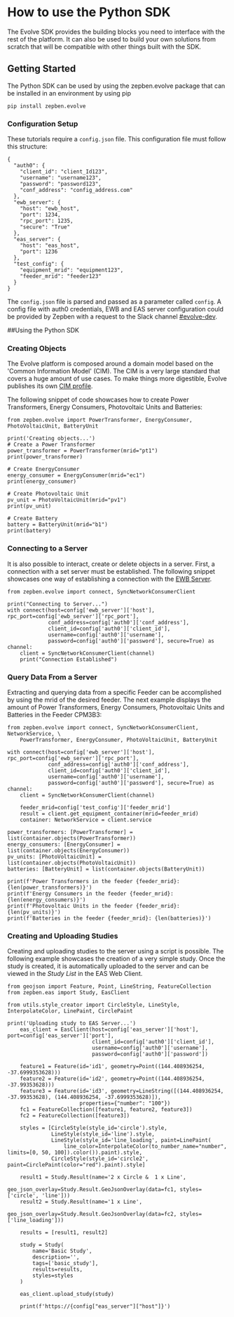 # How to use the Python SDK

The Evolve SDK provides the building blocks you need to interface with the rest of the platform. It can also be used to 
build your own solutions from scratch that will be compatible with other things built with the SDK.

## Getting Started
The Python SDK can be used by using the zepben.evolve package that can be installed in an environment by using pip
    
    pip install zepben.evolve

### Configuration Setup
These tutorials require a `config.json` file. This configuration file must follow this structure:

    {
      "auth0": {
        "client_id": "client_Id123",
        "username": "username123",
        "password": "password123",
        "conf_address": "config_address.com"
      },
      "ewb_server": {
        "host": "ewb_host",
        "port": 1234,
        "rpc_port": 1235,
        "secure": "True"
      },
      "eas_server": {
        "host": "eas_host",
        "port": 1236
      },
      "test_config": {
        "equipment_mrid": "equipment123",
        "feeder_mrid": "feeder123"
      }
    }
The `config.json` file is parsed and passed as a parameter called `config`. 
A config file with auth0 credentials, EWB  and  EAS server configuration could be provided by Zepben with a request 
to the Slack channel [#evolve-dev](https://app.slack.com/client/T6M26EDT2/C01E8RZTBUG).   

##Using the Python SDK
### Creating Objects
The Evolve platform is composed around a domain model based on the 'Common Information Model' (CIM). The CIM is a very 
large standard that covers a huge amount of use cases. To make things more digestible, Evolve publishes its own [CIM 
profile](https://zepben.github.io/evolve/docs/cim/evolve/). 

The following snippet of code showcases how to create Power
Transformers, Energy Consumers, Photovoltaic Units and Batteries:

    from zepben.evolve import PowerTransformer, EnergyConsumer, PhotoVoltaicUnit, BatteryUnit

    print('Creating objects...')
    # Create a Power Transformer
    power_transformer = PowerTransformer(mrid="pt1")
    print(power_transformer)

    # Create EnergyConsumer
    energy_consumer = EnergyConsumer(mrid="ec1")
    print(energy_consumer)

    # Create Photovoltaic Unit
    pv_unit = PhotoVoltaicUnit(mrid="pv1")
    print(pv_unit)

    # Create Battery
    battery = BatteryUnit(mrid="b1")
    print(battery)

### Connecting to a Server
It is also possible to interact, create or delete objects in a server. First, a connection with a set server must be established.
The following snippet showcases one way of establishing a connection with the [EWB Server](https://zepben.github.io/evolve/docs/energy-workbench-server/2.8.0).

    from zepben.evolve import connect, SyncNetworkConsumerClient 

    print("Connecting to Server...")
    with connect(host=config['ewb_server']['host'], rpc_port=config['ewb_server']['rpc_port'],
                 conf_address=config['auth0']['conf_address'],
                 client_id=config['auth0']['client_id'],
                 username=config['auth0']['username'],
                 password=config['auth0']['password'], secure=True) as channel:
        client = SyncNetworkConsumerClient(channel)
        print("Connection Established")

### Query Data From a Server
Extracting and querying data from a specific Feeder can be accomplished by using the mrid of the desired feeder. The 
next example displays the amount of Power Transformers, Energy Consumers, Photovoltaic Units and Batteries in the Feeder 
CPM3B3:

    from zepben.evolve import connect, SyncNetworkConsumerClient, NetworkService, \
        PowerTransformer, EnergyConsumer, PhotoVoltaicUnit, BatteryUnit
    
    with connect(host=config['ewb_server']['host'], rpc_port=config['ewb_server']['rpc_port'],
                 conf_address=config['auth0']['conf_address'],
                 client_id=config['auth0']['client_id'],
                 username=config['auth0']['username'],
                 password=config['auth0']['password'], secure=True) as channel:
        client = SyncNetworkConsumerClient(channel)
    
        feeder_mrid=config['test_config']['feeder_mrid']
        result = client.get_equipment_container(mrid=feeder_mrid)
        container: NetworkService = client.service
    
    power_transformers: [PowerTransformer] = list(container.objects(PowerTransformer))
    energy_consumers: [EnergyConsumer] = list(container.objects(EnergyConsumer))
    pv_units: [PhotoVoltaicUnit] = list(container.objects(PhotoVoltaicUnit))
    batteries: [BatteryUnit] = list(container.objects(BatteryUnit))
    
    print(f'Power Transformers in the feeder {feeder_mrid}: {len(power_transformers)}')
    print(f'Energy Consumers in the feeder {feeder_mrid}: {len(energy_consumers)}')
    print(f'Photovoltaic Units in the feeder {feeder_mrid}: {len(pv_units)}')
    print(f'Batteries in the feeder {feeder_mrid}: {len(batteries)}')

### Creating and Uploading Studies
Creating and uploading studies to the server using a script is possible. The following example showcases the creation of 
a very simple study. Once the study is created, it is automatically uploaded to the server and can be viewed in the 
_Study List_ in the EAS Web Client.

    from geojson import Feature, Point, LineString, FeatureCollection
    from zepben.eas import Study, EasClient
    
    from utils.style_creator import CircleStyle, LineStyle, InterpolateColor, LinePaint, CirclePaint
    
    print('Uploading study to EAS Server...')
        eas_client = EasClient(host=config['eas_server']['host'], port=config['eas_server']['port'],
                               client_id=config['auth0']['client_id'],
                               username=config['auth0']['username'],
                               password=config['auth0']['password'])
    
        feature1 = Feature(id='id1', geometry=Point((144.408936254, -37.6999353628)))
        feature2 = Feature(id='id2', geometry=Point((144.408936254, -37.99353628)))
        feature3 = Feature(id='id3', geometry=LineString([(144.408936254, -37.99353628), (144.408936254, -37.6999353628)]),
                           properties={"number": "100"})
        fc1 = FeatureCollection([feature1, feature2, feature3])
        fc2 = FeatureCollection([feature3])
    
        styles = [CircleStyle(style_id='circle').style,
                  LineStyle(style_id='line').style,
                  LineStyle(style_id='line_loading', paint=LinePaint(
                      line_color=InterpolateColor(to_number_name="number", limits=[0, 50, 100]).color()).paint).style,
                  CircleStyle(style_id='circle2', paint=CirclePaint(color="red").paint).style]
    
        result1 = Study.Result(name='2 x Circle &  1 x Line',
                               geo_json_overlay=Study.Result.GeoJsonOverlay(data=fc1, styles=['circle', 'line']))
        result2 = Study.Result(name='1 x Line',
                               geo_json_overlay=Study.Result.GeoJsonOverlay(data=fc2, styles=['line_loading']))
    
        results = [result1, result2]
    
        study = Study(
            name='Basic Study',
            description='',
            tags=['basic_study'],
            results=results,
            styles=styles
        )
    
        eas_client.upload_study(study)
    
        print(f'https://{config["eas_server"]["host"]}')